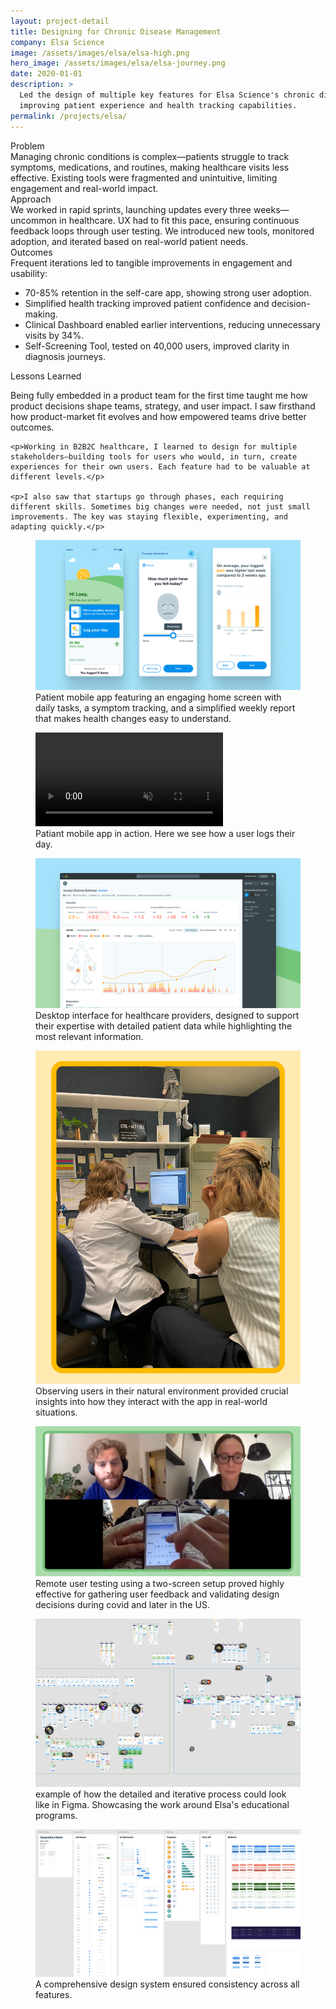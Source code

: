 ```yaml
---
layout: project-detail
title: Designing for Chronic Disease Management
company: Elsa Science
image: /assets/images/elsa/elsa-high.png
hero_image: /assets/images/elsa/elsa-journey.png
date: 2020-01-01
description: >
  Led the design of multiple key features for Elsa Science's chronic disease management platform,
  improving patient experience and health tracking capabilities.
permalink: /projects/elsa/
---
```


<div class="project-grid">
  <div class="grid-headline">Problem</div>
  <div class="grid-content">
    Managing chronic conditions is complex—patients struggle to track symptoms, medications, and routines, making healthcare visits less effective. Existing tools were fragmented and unintuitive, limiting engagement and real-world impact.
  </div>
  
  <div class="grid-headline">Approach</div>
  <div class="grid-content">
    We worked in rapid sprints, launching updates every three weeks—uncommon in healthcare. UX had to fit this pace, ensuring continuous feedback loops through user testing. We introduced new tools, monitored adoption, and iterated based on real-world patient needs.
  </div>

  <div class="grid-headline">Outcomes</div>
  <div class="grid-content">
    Frequent iterations led to tangible improvements in engagement and usability:
    <ul class="project-list">
      <li>70-85% retention in the self-care app, showing strong user adoption.</li>
      <li>Simplified health tracking improved patient confidence and decision-making.</li>
      <li>Clinical Dashboard enabled earlier interventions, reducing unnecessary visits by 34%.</li>
      <li>Self-Screening Tool, tested on 40,000 users, improved clarity in diagnosis journeys.</li>
    </ul>
  </div>

  <div class="grid-headline">Lessons Learned</div>
  <div class="grid-content">
    <p>Being fully embedded in a product team for the first time taught me how product decisions shape teams, strategy, and user impact. I saw firsthand how product-market fit evolves and how empowered teams drive better outcomes.</p>

    <p>Working in B2B2C healthcare, I learned to design for multiple stakeholders—building tools for users who would, in turn, create experiences for their own users. Each feature had to be valuable at different levels.</p>

    <p>I also saw that startups go through phases, each requiring different skills. Sometimes big changes were needed, not just small improvements. The key was staying flexible, experimenting, and adapting quickly.</p>
  </div>
</div>


<!-- <figure class="project-image">
  <img src="/assets/images/elsa/hero.png" alt="Simplified navigation system">
  <figcaption>The redesigned navigation system makes it easy to access key features while reducing cognitive load.</figcaption>
</figure> -->

<figure class="project-image">
  <img src="/assets/images/elsa/hero-1.png" alt="Patient mobile app interfaces">
  <figcaption>Patient mobile app featuring an engaging home screen with daily tasks, a symptom tracking, and a simplified weekly report that makes health changes easy to understand.</figcaption>
</figure>

<figure class="project-video">
  <video autoplay playsinline muted loop controls>
    <source src="/assets/videos/elsa/elsa-hero-video.m4v" type="video/mp4">
    Your browser does not support the video tag.
  </video>
  <figcaption>Patiant mobile app in action. Here we see how a user logs their day.</figcaption>
</figure>

<figure class="project-image">
  <img src="/assets/images/elsa/hero-2.png" alt="Healthcare provider dashboard">
  <figcaption>Desktop interface for healthcare providers, designed to support their expertise with detailed patient data while highlighting the most relevant information.</figcaption>
</figure>

<figure class="project-image">
  <img src="/assets/images/elsa/hero-3.png" alt="Contextual user observation">
  <figcaption>Observing users in their natural environment provided crucial insights into how they interact with the app in real-world situations.</figcaption>
</figure>

<figure class="project-image">
  <img src="/assets/images/elsa/hero-4.png" alt="Remote user testing setup">
  <figcaption>Remote user testing using a two-screen setup proved highly effective for gathering user feedback and validating design decisions during covid and later in the US.</figcaption>
</figure>

<figure class="project-image">
  <img src="/assets/images/elsa/new-normal.png" alt="Figma design process">
  <figcaption>example of how the detailed and iterative process could look like in Figma. Showcasing the work around Elsa's educational programs.</figcaption>
</figure>

<figure class="project-image">
  <img src="/assets/images/elsa/design-system.png" alt="Elsa design system">
  <figcaption>A comprehensive design system ensured consistency across all features.</figcaption>
</figure> 